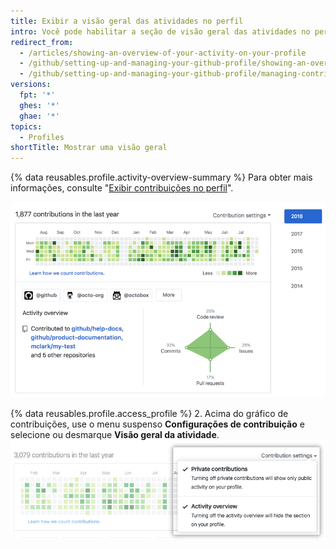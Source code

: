 ```yaml
---
title: Exibir a visão geral das atividades no perfil
intro: Você pode habilitar a seção de visão geral das atividades no perfil para fornecer aos visualizadores mais contexto sobre os tipos de contribuições feitas.
redirect_from:
  - /articles/showing-an-overview-of-your-activity-on-your-profile
  - /github/setting-up-and-managing-your-github-profile/showing-an-overview-of-your-activity-on-your-profile
  - /github/setting-up-and-managing-your-github-profile/managing-contribution-graphs-on-your-profile/showing-an-overview-of-your-activity-on-your-profile
versions:
  fpt: '*'
  ghes: '*'
  ghae: '*'
topics:
  - Profiles
shortTitle: Mostrar uma visão geral
---
```


{% data reusables.profile.activity-overview-summary %} Para obter mais informações, consulte "[Exibir contribuições no perfil](/articles/viewing-contributions-on-your-profile)".

![Seção Visão geral de atividade no perfil](/assets/images/help/profile/activity-overview-section.png)

{% data reusables.profile.access_profile %}
2. Acima do gráfico de contribuições, use o menu suspenso **Configurações de contribuição** e selecione ou desmarque **Visão geral da atividade**. ![Habilitar a visão geral das atividades no menu suspenso de configurações de contribuição](/assets/images/help/profile/activity-overview.png)
